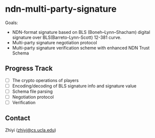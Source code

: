 # ndn-multi-party-signature

Goals:

* NDN-format signature based on BLS (Boneh–Lynn–Shacham) digital signature over BLS(Barreto-Lynn-Scott) 12-381 curve.
* Multi-party signature negotiation protocol
* Multi-party signature verification scheme with enhanced NDN Trust Schema


## Progress Track

* [ ] The crypto operations of players
* [ ] Encoding/decoding of BLS signature info and signature value
* [ ] Schema file parsing
* [ ] Negotiation protocol
* [ ] Verification

## Contact

Zhiyi (zhiyi@cs.ucla.edu)
